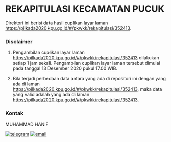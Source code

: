 
# REKAPITULASI KECAMATAN PUCUK

Direktori ini berisi data hasil cuplikan layar laman https://pilkada2020.kpu.go.id/#/pkwkk/rekapitulasi/352413.

### Disclaimer

1. Pengambilan cuplikan layar laman https://pilkada2020.kpu.go.id/#/pkwkk/rekapitulasi/352413 dilakukan setiap 1 jam sekali. Pengambilan cuplikan layar laman tersebut dimulai pada tanggal 13 Desember 2020 pukul 17.00 WIB.

2. Bila terjadi perbedaan data antara yang ada di repositori ini dengan yang ada di laman https://pilkada2020.kpu.go.id/#/pkwkk/rekapitulasi/352413, maka data yang valid adalah yang ada di laman https://pilkada2020.kpu.go.id/#/pkwkk/rekapitulasi/352413.

### Kontak

MUHAMMAD HANIF

[![telegram](https://img.shields.io/badge/telegram-@muhammad__hanif-blue)](https://t.me/muhammad_hanif) [![email](https://img.shields.io/badge/email-moehammadhanif@gmail.com-white)](mailto:moehammadhanif@gmail.com)


